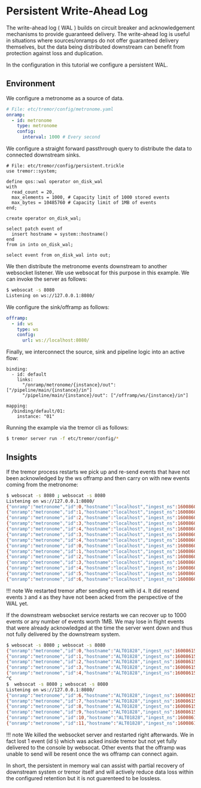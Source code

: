 # Persistent Write-Ahead Log

The write-ahead log ( WAL ) builds on circuit breaker and acknowledgement mechanisms to
provide guaranteed delivery. The write-ahead log is useful in situations
where sources/onramps do not offer guaranteed delivery themselves, but the data being distributed downstream can benefit from protection against loss and duplication.

In the configuration in this tutorial we configure a persistent WAL.

## Environment

We configure a metronome as a source of data.

```yaml
# File: etc/tremor/config/metronome.yaml
onramp:
  - id: metronome
    type: metronome
    config:
      interval: 1000 # Every second
```

We configure a straight forward passthrough query to distribute
the data to connected downstream sinks.

```trickle
# File: etc/tremor/config/persistent.trickle
use tremor::system;

define qos::wal operator on_disk_wal
with
  read_count = 20,
  max_elements = 1000, # Capacity limit of 1000 stored events
  max_bytes = 10485760 # Capacity limit of 1MB of events
end;

create operator on_disk_wal;

select patch event of
  insert hostname = system::hostname()
end
from in into on_disk_wal;

select event from on_disk_wal into out;
```

We then distribute the metronome events downstream to another websocket
listener. We use websocat for this purpose in this example. We can invoke
the server as follows:

```bash
$ websocat -s 8080
Listening on ws://127.0.0.1:8080/
```

We configure the sink/offramp as follows:

```yaml
offramp:
  - id: ws
    type: ws
    config:
      url: ws://localhost:8080/
```

Finally, we interconnect the source, sink and pipeline logic into
an active flow:

```
binding:
  - id: default
    links:
      "/onramp/metronome/{instance}/out": ["/pipeline/main/{instance}/in"]
      "/pipeline/main/{instance}/out": ["/offramp/ws/{instance}/in"]

mapping:
  /binding/default/01:
    instance: "01"
```

Running the example via the tremor cli as follows:

```bash
$ tremor server run -f etc/tremor/config/*
```

## Insights

If the tremor process restarts we pick up and re-send events that have not been acknowledged by the ws offramp and then carry on with new events coming from the metronome:

```bash
$ websocat -s 8080 ; websocat -s 8080
Listening on ws://127.0.0.1:8080/
{"onramp":"metronome","id":0,"hostname":"localhost","ingest_ns":1600860720749137000}
{"onramp":"metronome","id":1,"hostname":"localhost","ingest_ns":1600860721751965000}
{"onramp":"metronome","id":2,"hostname":"localhost","ingest_ns":1600860722756684000}
{"onramp":"metronome","id":3,"hostname":"localhost","ingest_ns":1600860723761037000}
{"onramp":"metronome","id":4,"hostname":"localhost","ingest_ns":1600860724764683000}
{"onramp":"metronome","id":3,"hostname":"localhost","ingest_ns":1600860723761037000}
{"onramp":"metronome","id":4,"hostname":"localhost","ingest_ns":1600860724764683000}
{"onramp":"metronome","id":0,"hostname":"localhost","ingest_ns":1600860730353260000}
{"onramp":"metronome","id":1,"hostname":"localhost","ingest_ns":1600860731355463000}
{"onramp":"metronome","id":2,"hostname":"localhost","ingest_ns":1600860732357883000}
{"onramp":"metronome","id":3,"hostname":"localhost","ingest_ns":1600860733362429000}
{"onramp":"metronome","id":4,"hostname":"localhost","ingest_ns":1600860734364277000}
{"onramp":"metronome","id":5,"hostname":"localhost","ingest_ns":1600860735367967000}
{"onramp":"metronome","id":6,"hostname":"localhost","ingest_ns":1600860736373137000}
```

!!! note
    We restarted tremor after sending event with id `4`. It did resend events `3` and `4` as they have not been acked from the perspective of the WAL yet.

If the downstream websocket service restarts we can recover up to 1000 events or any number of events worth 1MB. We may lose in flight events that were already acknowledged at the time the server went down and thus not fully delivered by the downstream system.

```bash
$ websocat -s 8080 ; websocat -s 8080
{"onramp":"metronome","id":0,"hostname":"ALT01828","ingest_ns":1600861519788231000}
{"onramp":"metronome","id":1,"hostname":"ALT01828","ingest_ns":1600861520790241000}
{"onramp":"metronome","id":2,"hostname":"ALT01828","ingest_ns":1600861521792297000}
{"onramp":"metronome","id":3,"hostname":"ALT01828","ingest_ns":1600861522797476000}
{"onramp":"metronome","id":4,"hostname":"ALT01828","ingest_ns":1600861523802114000}
^C
$  websocat -s 8080 ; websocat -s 8080
Listening on ws://127.0.0.1:8080/
{"onramp":"metronome","id":6,"hostname":"ALT01828","ingest_ns":1600861525809835000}
{"onramp":"metronome","id":7,"hostname":"ALT01828","ingest_ns":1600861526813574000}
{"onramp":"metronome","id":8,"hostname":"ALT01828","ingest_ns":1600861527817722000}
{"onramp":"metronome","id":9,"hostname":"ALT01828","ingest_ns":1600861528822667000}
{"onramp":"metronome","id":10,"hostname":"ALT01828","ingest_ns":1600861529826521000}
{"onramp":"metronome","id":11,"hostname":"ALT01828","ingest_ns":1600861530830497000}
```

!!! note
    We killed the websocket server and restarted right afterwards. We in fact lost 1 event (id `5`) which was acked inside tremor but not yet fully delivered to the console by websocat. Other events that the offramp was unable to send will be resent once the ws offramp can connect again.

In short, the persistent in memory wal can assist with partial recovery of downstream system or tremor itself and will actively reduce data loss within the configured retention but it is not guarenteed to be lossless.
